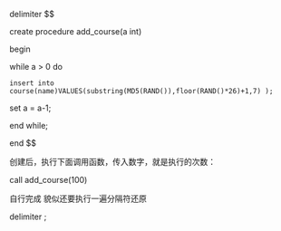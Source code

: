 delimiter $$

create procedure add_course(a int) 

begin

while a > 0 do

	insert into course(name)VALUES(substring(MD5(RAND()),floor(RAND()*26)+1,7) );

set a = a-1;

end while;

end $$



创建后，执行下面调用函数，传入数字，就是执行的次数：

call add_course(100)





自行完成 貌似还要执行一遍分隔符还原

delimiter ;